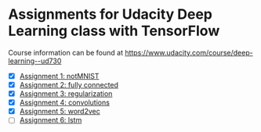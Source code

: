 Assignments for Udacity Deep Learning class with TensorFlow
===========================================================

Course information can be found at https://www.udacity.com/course/deep-learning--ud730

- [x] [Assignment 1: notMNIST](1_notmnist.ipynb)
- [x] [Assignment 2: fully connected](2_fullyconnected.ipynb)
- [x] [Assignment 3: regularization](3_regularization.ipynb)
- [x] [Assignment 4: convolutions](4_convolutions.ipynb)
- [x] [Assignment 5: word2vec](5_word2vec.ipynb)
- [ ] [Assignment 6: lstm](6_lstm.ipynb)
